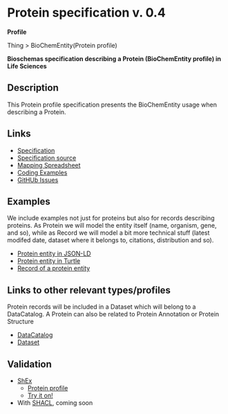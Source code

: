 # Protein specification v. 0.4 

**Profile** 

Thing > BioChemEntity(Protein profile)

**Bioschemas specification describing a Protein (BioChemEntity profile) in Life Sciences** 

## Description 
This Protein profile specification presents the BioChemEntity usage when describing a Protein. 
## Links 
- [Specification](http://bioschemas.org/specifications/Protein/specification/)
- [Specification source](specification.html)
- [Mapping Spreadsheet](https://docs.google.com/spreadsheets/d/1WZmPPEPa6JE4iq3OSQOatUH5TeSvWj5lcRi_kDTSayU/edit?usp=drivesdk)
- [Coding Examples](https://github.com/BioSchemas/specifications/tree/master/Protein/examples)
- [GitHUb Issues](https://github.com/BioSchemas/bioschemas/labels/type%3A%20Protein)
## Examples
We include examples not just for proteins but also for records describing proteins. As Protein we will model the entity itself (name, organism, gene, and so), while as Record we will model a bit more technical stuff (latest modifed date, dataset where it belongs to, citations, distribution and so).
- [Protein entity in JSON-LD](https://github.com/BioSchemas/specifications/blob/master/Protein/examples/ProteinEntity-with-context.json)
- [Protein entity in Turtle](https://github.com/BioSchemas/specifications/blob/master/Protein/examples/ProteinEntity-with-context.n3)
- [Record of a protein entity](https://github.com/BioSchemas/specifications/blob/master/Protein/examples/ProteinRecord.json)
## Links to other relevant types/profiles
Protein records will be included in a Dataset which will belong to a DataCatalog. A Protein can also be related to Protein Annotation or Protein Structure
- [DataCatalog](https://github.com/BioSchemas/specifications/blob/master/DataCatalog/examples/UniProt.json)
- [Dataset](https://github.com/BioSchemas/specifications/blob/master/Dataset/examples/uniprot.json)
## Validation
- [ShEx](http://shex.io/shex-primer/index.html)
  - [Protein profile](https://github.com/BioSchemas/specifications/blob/master/Protein/ProteinEntity-with-context.shex)
  - [Try it on!](http://rawgit.com/shexSpec/shex.js/master/doc/shex-simple.html?schema=PREFIX%20schema%3A%20%3Chttp%3A%2F%2Fschema.org%2F%3E%20%0A%0APREFIX%20rdf%3A%20%3Chttp%3A%2F%2Fwww.w3.org%2F1999%2F02%2F22-rdf-syntax-ns%23%3E%20%0APREFIX%20rdfs%3A%20%3Chttp%3A%2F%2Fwww.w3.org%2F2000%2F01%2Frdf-schema%23%3E%20%0APREFIX%20xsd%3A%20%3Chttp%3A%2F%2Fwww.w3.org%2F2001%2FXMLSchema%23%3E%20%0A%0APREFIX%20so%3A%20%3Chttp%3A%2F%2Fpurl.obolibrary.org%2Fobo%2FSO_%3E%20%0APREFIX%20soProp%3A%20%3Chttp%3A%2F%2Fpurl.obolibrary.org%2Fobo%2Fso%23%3E%20%0APREFIX%20sio%3A%20%3Chttp%3A%2F%2Fsemanticscience.org%2Fresource%2FSIO_%3E%20%0APREFIX%20pr%3A%20%3Chttp%3A%2F%2Fpurl.obolibrary.org%2Fobo%2FPR_%3E%20%0A%0A%3CProteinMinimum%3E%7B%0A%20%20rdf%3Atype%20%5Bschema%3ABioChemEntity%5D%20%3B%0A%20%20rdf%3Atype%20%5Bpr%3A000000001%5D%20%3B%0A%20%20(%0A%20%20%20%20schema%3Aidentifier%20xsd%3Astring%20%7C%0A%20%20%20%20schema%3Aidentifier%20IRI%20%7C%0A%20%20%20%20schema%3Aidentifier%20schema%3APropertyValue%20%7C%0A%20%20%20%20schema%3Aidentifier%20schema%3AText%20%7C%0A%20%20%20%20schema%3Aidentifier%20schema%3AURL%0A%20%20)%20%2B%20%3B%0A%20%20(%0A%20%20%20%20schema%3Aname%20xsd%3Astring%20%7C%0A%20%20%20%20schema%3Aname%20schema%3AText%0A%20%20)%20%2B%20%0A%7D%0A%0A%0A%3CProteinRecommended%3E%20%7B%0A%20%20(%0A%20%20%20%20schema%3Adescription%20xsd%3Astring%20%7C%0A%20%20%20%20schema%3Adescription%20schema%3AText%0A%20%20)%20%2B%20%3B%0A%20%20(%0A%20%20%20%20schema%3Aimage%20IRI%20%7C%0A%20%20%20%20schema%3Aimage%20schema%3AImageObject%20%7C%0A%20%20%20%20schema%3Aimage%20schema%3AURL%0A%20%20)%20*%20%3B%0A%20%20(%0A%20%20%20%20schema%3Aurl%20IRI%20%7C%0A%20%20%20%20schema%3Aurl%20schema%3AURL%0A%20%20)%20%2B%20%3B%0A%20%20(%0A%20%20%20%20schema%3AisContainedIn%20IRI%20%7C%0A%20%20%20%20schema%3AisContainedIn%20BNODE%20%7C%0A%20%20%20%20schema%3AisContainedIn%20schema%3ABioChemEntity%20%7C%0A%20%20%20%20schema%3AisContainedIn%20schema%3AURL%0A%20%20)%20%2B%20%3B%0A%20%20(%0A%20%20%20%20sio%3A010081%20IRI%20%7C%0A%20%20%20%20sio%3A010081%20BNODE%20%7C%0A%20%20%20%20sio%3A010081%20schema%3ABioChemEntity%20%7C%0A%20%20%20%20sio%3A010081%20%40%3CGene%3E%0A%20%20)%20%2B%20%3B%0A%20%20(%0A%20%20%20%20soProp%3Aassociated_with%20IRI%20%7C%0A%20%20%20%20soProp%3Aassociated_with%20BNODE%20%7C%0A%20%20%20%20soProp%3Aassociated_with%20schema%3AURL%20%7C%0A%20%20%20%20soProp%3Aassociated_with%20schema%3AMedicalCondition%0A%20%20)%20*%20%0A%7D%0A%0A%0A%0A%3CProteinOptional%3E%20%7B%0A%20%20(%0A%20%20%20%20schema%3AadditionalType%20IRI%20%7C%0A%20%20%20%20schema%3AadditionaType%20schema%3AURL%0A%20%20)%20*%20%3B%0A%20%20(%0A%20%20%20%20schema%3AalternateName%20xsd%3Astring%20%7C%0A%20%20%20%20schema%3AalternateName%20schema%3AText%0A%20%20)%20*%20%3B%0A%20%20(%0A%20%20%20%20schema%3AsameAs%20IRI%20%7C%0A%20%20%20%20schema%3AsameAs%20schema%3AURL%0A%20%20)%20*%20%3B%0A%20%20(%0A%20%20%20%20schema%3AmainEntityOfPage%20IRI%20%7C%0A%20%20%20%20schema%3AmainEntityOfPage%20schema%3ACreativeWork%20%7C%0A%20%20%20%20schema%3AmainEntityOfPage%20schema%3AURL%0A%20%20)%20*%20%3B%0A%20%20(%0A%20%20%20%20schema%3Acontains%20IRI%20%7C%0A%20%20%20%20schema%3Acontains%20schema%3ABioChemEntity%20%7C%0A%20%20%20%20schema%3Acontains%20schema%3AURL%0A%20%20)%20*%20%0A%7D%0A%0A%3CGene%3E%20%7B%0A%20%20rdf%3Atype%20%5Bschema%3ABioChemEntity%5D%20%3B%0A%20%20rdf%3Atype%20%5Bso%3A0000704%5D%20%0A%7D&data=%40prefix%20%3A%20%3Chttp%3A%2F%2Fschema.org%2F%3E%20.%0A%40prefix%20rdf%3A%20%3Chttp%3A%2F%2Fwww.w3.org%2F1999%2F02%2F22-rdf-syntax-ns%23%3E%20.%0A%40prefix%20rdfs%3A%20%3Chttp%3A%2F%2Fwww.w3.org%2F2000%2F01%2Frdf-schema%23%3E%20.%0A%40prefix%20xsd%3A%20%3Chttp%3A%2F%2Fwww.w3.org%2F2001%2FXMLSchema%23%3E%20.%0A%40prefix%20so%3A%20%3Chttp%3A%2F%2Fpurl.obolibrary.org%2Fobo%2FSO_%3E%20.%0A%40prefix%20soProp%3A%20%3Chttp%3A%2F%2Fpurl.obolibrary.org%2Fobo%2Fso%23%3E%20.%0A%40prefix%20sio%3A%20%3Chttp%3A%2F%2Fsemanticscience.org%2Fresource%2FSIO_%3E%20.%0A%40prefix%20pr%3A%20%3Chttp%3A%2F%2Fpurl.obolibrary.org%2Fobo%2FPR_%3E%20.%0A%40prefix%20uniprot%3A%20%3Chttp%3A%2F%2Fpurl.uniprot.org%2Funiprot%2F%3E%20.%0A%40prefix%20uptaxonomy%3A%20%3Chttp%3A%2F%2Fpurl.uniprot.org%2Ftaxonomy%2F%3E%20.%0A%0Auniprot%3AP00519%20a%20pr%3A000000001%2C%20%3ABioChemEntity%20%3B%0A%20%20%20%20%3Aidentifier%20%22P00519%22%20%3B%0A%20%20%20%20%3Aname%20%22ABL1%22%20%3B%0A%0A%0A%0A%0A%0A%20%20%20%20%3Adescription%20%22Function%3A%20Non-receptor%20tyrosine-protein%20kinase%20that%20plays%20a%20role...%22%20%3B%0A%20%20%20%20%3Aurl%20%3Chttp%3A%2F%2Fwww.uniprot.org%2Funiprot%2FP00519%3E%20%3B%0A%20%20%20%20%3AisContainedIn%20%5B%20a%20%3ABioChemEntity%3B%0A%20%20%20%20%20%20%20%20%20%20%20%20%3Aidentifier%20%229606%22%20%3B%0A%20%20%20%20%20%20%20%20%20%20%20%20%3Aname%20%22Homo%20sapiens%22%20%3B%0A%20%20%20%20%20%20%20%20%20%20%20%20%3AsameAs%20uptaxonomy%3A9606%20%3B%0A%20%20%20%20%20%20%20%20%20%20%20%20%3Aurl%20%3Chttp%3A%2F%2Fwww.uniprot.org%2Ftaxonomy%2F9606%3E%20%5D%20%3B%0A%20%20%20%20sio%3A010081%20%5B%20a%20%3ABioChemEntity%2C%20so%3A0000704%20%3B%0A%20%20%20%20%20%20%20%20%20%20%20%20%3Aidentifier%20%22ABL1%22%20%3B%0A%20%20%20%20%20%20%20%20%20%20%20%20%3Aname%20%22ABL1%22%20%5D%20%3B%0A%20%20%20%20soProp%3Aassociated_with%20%5B%20a%20%3AMedicalCondition%3B%0A%20%20%20%20%20%20%20%20%20%20%20%20%3AadditionalType%20sio%3A010299%20%3B%0A%20%20%20%20%20%20%20%20%20%20%20%20%3Acode%20%5B%20a%20%3AMedicalCode%20%3B%0A%20%20%20%20%20%20%20%20%20%20%20%20%20%20%20%20%20%20%20%20%3AcodeValue%20%22608232%22%20%3B%0A%20%20%20%20%20%20%20%20%20%20%20%20%20%20%20%20%20%20%20%20%3AcodingSystem%20%22OMIM%22%20%5D%20%3B%0A%20%20%20%20%20%20%20%20%20%20%20%20%3Aname%20%22Leukemia%2C%20chronic%20myeloid%20(CML)%22%20%3B%0A%20%20%20%20%20%20%20%20%20%20%20%20%3AsameAs%20uniprot%3A608232%20%3B%0A%20%20%20%20%20%20%20%20%20%20%20%20%3Aurl%20%3Chttp%3A%2F%2Fwww.uniprot.org%2Fdiseases%2FDI-03735%3E%20%5D%20%3B%0A%0A%0A%0A%0A%20%20%20%20%3AadditionalType%20sio%3A010081%20%3B%0A%20%20%20%20%3AalternateName%20%22ABL%22%2C%20%22JTK7%22%20%3B%0A%0A%0A%0A%0A%20%20%20%20sio%3A000001%20%22http%3A%2F%2Fpfam.xfam.org%2Fclan%2FCL0001%22%20%0A.&manifestURL=..%2Fexamples%2Fmanifest.json&shape-map=uniprot%3AP00519%40%3CProteinOptional%3E%2C%0Auniprot%3AP00519%40%3CProteinRecommended%3E%2C%0Auniprot%3AP00519%40%3CProteinMinimum%3E&interface=human&regexpEngine=threaded-val-nerr) 
- With [SHACL](https://www.w3.org/TR/shacl/), coming soon

